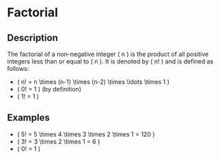 # Factorial

## Description
The factorial of a non-negative integer \( n \) is the product of all positive integers less than or equal to \( n \). It is denoted by \( n! \) and is defined as follows:
- \( n! = n \times (n-1) \times (n-2) \times \ldots \times 1 \)
- \( 0! = 1 \) (by definition)
- \( 1! = 1 \)

## Examples
- \( 5! = 5 \times 4 \times 3 \times 2 \times 1 = 120 \)
- \( 3! = 3 \times 2 \times 1 = 6 \)
- \( 0! = 1 \)